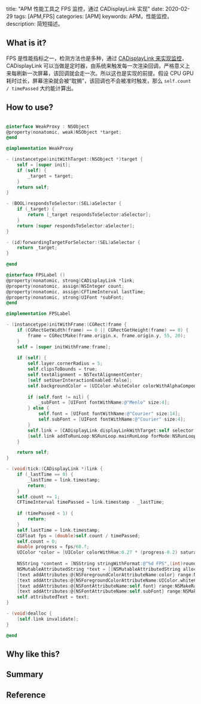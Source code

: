 title: "APM 性能工具之 FPS 监控，通过 CADisplayLink 实现"
date: 2020-02-29
tags: [APM,FPS]
categories: [APM]
keywords: APM，性能监控，
description: 简短描述。

<!--此处开始正文-->

## What is it?

FPS 是性能指标之一，检测方法也是多种，通过 [CADisplayLink 来实现监控](https://github.com/ibireme/YYText/blob/master/Demo/YYTextDemo/YYFPSLabel.m)， CADisplayLink 可以当做是定时器，由系统来触发每一次渲染回调，严格意义上来每刷新一次屏幕，该回调就会走一次。所以这也是实现的前提。假设 CPU GPU 耗时过长，屏幕渲染就会被“耽搁”，该回调也不会被准时触发，那么 `self.count / timePassed` 大约能计算出。

## How to use?

```objective-c

@interface WeakProxy : NSObject
@property(nonatomic, weak)NSObject *target;
@end

@implementation WeakProxy

- (instancetype)initWithTarget:(NSObject *)target {
    self = [super init];
    if (self) {
        _target = target;
    }
    return self;
}

- (BOOL)respondsToSelector:(SEL)aSelector {
    if (_target) {
        return [_target respondsToSelector:aSelector];
    }
    return [super respondsToSelector:aSelector];
}

- (id)forwardingTargetForSelector:(SEL)aSelector {
    return _target;
}

@end

@interface FPSLabel ()
@property(nonatomic, strong)CADisplayLink *link;
@property(nonatomic, assign)NSInteger count;
@property(nonatomic, assign)CFTimeInterval lastTime;
@property(nonatomic, strong)UIFont *subFont;
@end

@implementation FPSLabel

- (instancetype)initWithFrame:(CGRect)frame {
    if (CGRectGetWidth(frame) == 0 || CGRectGetHeight(frame) == 0) {
        frame = CGRectMake(frame.origin.x, frame.origin.y, 55, 20);
    }
    self = [super initWithFrame:frame];
    
    if (self) {
        self.layer.cornerRadius = 5;
        self.clipsToBounds = true;
        self.textAlignment = NSTextAlignmentCenter;
        [self setUserInteractionEnabled:false];
        self.backgroundColor = [UIColor.whiteColor colorWithAlphaComponent:0.7];
        
        if (self.font != nil) {
            _subFont = [UIFont fontWithName:@"Menlo" size:4];
        } else {
            self.font = [UIFont fontWithName:@"Courier" size:14];
            self.subFont = [UIFont fontWithName:@"Courier" size:4];
        }
        self.link = [CADisplayLink displayLinkWithTarget:self selector:@selector(tick:)];
        [self.link addToRunLoop:NSRunLoop.mainRunLoop forMode:NSRunLoopCommonModes];
    }

    return self;
}

- (void)tick:(CADisplayLink *)link {
    if (_lastTime == 0) {
        _lastTime = link.timestamp;
        return;
    }
    self.count += 1;
    CFTimeInterval timePassed = link.timestamp - _lastTime;
    
    if (timePassed < 1) {
        return;
    }
    self.lastTime = link.timestamp;
    CGFloat fps = (double)self.count / timePassed;
    self.count = 0;
    double progress = fps/60.f;
    UIColor *color = [UIColor colorWithHue:0.27 * (progress-0.2) saturation:1 brightness:0.9 alpha:1];
    
    NSString *content = [NSString stringWithFormat:@"%d FPS",(int)round(fps)];
    NSMutableAttributedString *text = [[NSMutableAttributedString alloc] initWithString: content];
    [text addAttributes:@{NSForegroundColorAttributeName:color} range:NSMakeRange(0, text.length - 3)];
    [text addAttributes:@{NSForegroundColorAttributeName:UIColor.whiteColor} range:NSMakeRange(text.length - 3, 3)];
    [text addAttributes:@{NSFontAttributeName:self.font} range:NSMakeRange(0, text.length)];
    [text addAttributes:@{NSFontAttributeName:self.subFont} range:NSMakeRange(text.length - 4, 1)];
    self.attributedText = text;
}

- (void)dealloc {
    [self.link invalidate];
}

@end
```

## Why like this?

## Summary

## Reference
